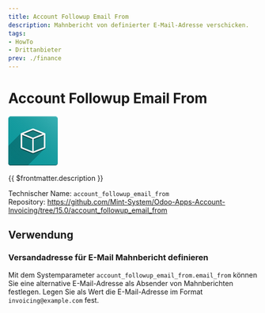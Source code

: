 ```yaml
---
title: Account Followup Email From
description: Mahnbericht von definierter E-Mail-Adresse verschicken.
tags:
- HowTo
- Drittanbieter
prev: ./finance
---
```

# Account Followup Email From
![icon_oms_box](assets/icon_oms_box.png)

{{ $frontmatter.description }}

Technischer Name: `account_followup_email_from`\
Repository: <https://github.com/Mint-System/Odoo-Apps-Account-Invoicing/tree/15.0/account_followup_email_from>

## Verwendung

### Versandadresse für E-Mail Mahnbericht definieren

Mit dem Systemparameter `account_followup_email_from.email_from` können Sie eine alternative E-Mail-Adresse als Absender von Mahnberichten festlegen. Legen Sie als Wert die E-Mail-Adresse im  Format `invoicing@example.com` fest.